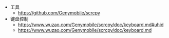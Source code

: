 - 工具
	- https://github.com/Genymobile/scrcpy
- 键盘控制
	- https://www.wuzao.com/Genymobile/scrcpy/doc/keyboard.md#uhid
	- https://www.wuzao.com/Genymobile/scrcpy/doc/keyboard.md
